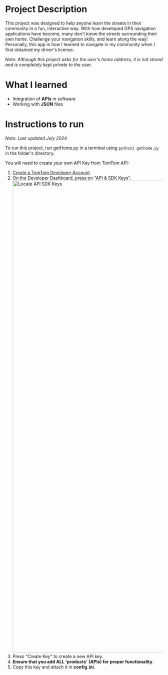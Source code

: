 # Project Description
This project was designed to help anyone learn the streets in their community in a fun, interactive way. With how developed GPS navigation applications have become, many don't know the streets surrounding their own home. Challenge your navigation skills, and learn along the way! Personally, this app is how I learned to navigate in my community when I first obtained my driver's license.


*Note: Although this project asks for the user's home address, it is not stored and is completely kept private to the user.*

# What I learned
* Integration of **APIs** in software
* Working with **JSON** files

# Instructions to run
*Note: Last updated July 2024*


To run this project, run getHome.py in a terminal using ```python3 gethome.py``` in the folder's directory.

You will need to create your own API Key from TomTom API:

1. [Create a TomTom Developer Account](https://developer.tomtom.com/user/login).
2. On the Developer Dashboard, press on "API & SDK Keys".
   <img width="1510" alt="Locate API   SDK Keys" src="https://github.com/user-attachments/assets/672c02ce-499b-4498-917e-093d06ebb575">
4. Press "Create Key" to create a new API key.
5. **Ensure that you add ALL 'products' (APIs) for proper functionality**.
6. Copy this key and attach it in **config.ini**.
